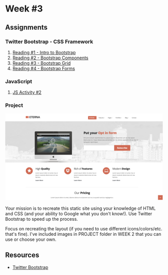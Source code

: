 Week #3
=======

Assignments
-----------

### Twitter Bootstrap - CSS Framework

1. [Reading #1 - Intro to Bootstrap](https://github.com/Drewbie345/okcoders-spring2016/blob/master/week3/cssReading1.md)
2. [Reading #2 - Bootstrap Components](https://github.com/Drewbie345/okcoders-spring2016/blob/master/week3/cssReading2.md)
3. [Reading #3 - Bootstrap Grid](https://github.com/Drewbie345/okcoders-spring2016/blob/master/week3/cssReading3.md)
4. [Reading #4 - Bootstrap Forms](https://github.com/Drewbie345/okcoders-spring2016/blob/master/week3/cssReading4.md)

### JavaScript

1. [JS Activity #2](https://github.com/Drewbie345/okcoders-spring2016/blob/master/week3/jsActivity2.md)

### Project

![Website](https://github.com/Drewbie345/okcoders-spring2016/blob/master/week2/HTML-CSS-Project/eterna.jpg)

Your mission is to recreate this static site using your knowledge of HTML and CSS (and your ability to Google what you don't know!). Use Twitter Bootstrap to speed up the process. 

Focus on recreating the layout (if you need to use different icons/colors/etc. that's fine). I've included images in PROJECT folder in WEEK 2 that you can use or choose your own.

Resources
---------

* [Twitter Bootstrap](http://getbootstrap.com/)